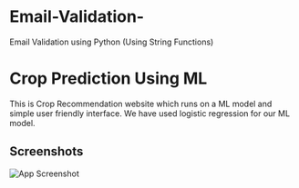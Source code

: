 # Email-Validation-
Email Validation using Python (Using String Functions)


# Crop Prediction Using ML

This is Crop Recommendation website which runs on a ML model and simple user friendly interface.
We have used logistic regression for our ML model.


## Screenshots

![App Screenshot](https://drive.google.com/file/d/1AspOOuNFBNi79SdjhpDotmgbmIoh1yzH/view?usp=sharing)


